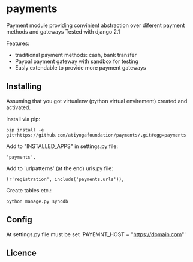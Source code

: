 payments
=================================

Payment module providing convinient abstraction over diferent payment methods and gateways
Tested with django 2.1

Features:
* traditional payment methods: cash, bank transfer
* Paypal payment gateway with sandbox for testing
* Easly extendable to provide more payment gateways


Installing
----------
Assuming that you got virtualenv (python virtual envirement) created and activated.

Install via pip:

    pip install -e git+https://github.com/atiyogafoundation/payments/.git#egg=payments

Add to "INSTALLED_APPS" in settings.py file:
    
    'payments',

Add to 'urlpatterns' (at the end) urls.py file:
    
    (r'registration', include('payments.urls')),
    
Create tables etc.:

    python manage.py syncdb

Config
------
At settings.py file must be set
    'PAYEMNT_HOST = "https://domain.com"'


Licence
-------

